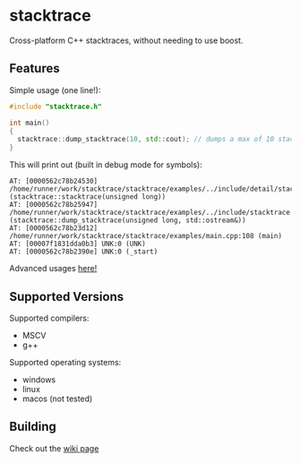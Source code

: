 # stacktrace
Cross-platform C++ stacktraces, without needing to use boost.

## Features
Simple usage (one line!):
```cpp
#include "stacktrace.h"

int main()
{
  stacktrace::dump_stacktrace(10, std::cout); // dumps a max of 10 stack frames, then prints it to cout
}
```
This will print out (built in debug mode for symbols):
```
AT: [0000562c78b24530] /home/runner/work/stacktrace/stacktrace/examples/../include/detail/stacktrace_execinfo_impl.h:11 (stacktrace::stacktrace(unsigned long))
AT: [0000562c78b25947] /home/runner/work/stacktrace/stacktrace/examples/../include/stacktrace.h:61 (stacktrace::dump_stacktrace(unsigned long, std::ostream&))
AT: [0000562c78b23d12] /home/runner/work/stacktrace/stacktrace/examples/main.cpp:108 (main)
AT: [00007f1831dda0b3] UNK:0 (UNK)
AT: [0000562c78b2390e] UNK:0 (_start)
```
Advanced usages [here!](https://github.com/FloweyTheFlower420/stacktrace/wiki/Advanced-Usage)
## Supported Versions
Supported compilers:
- MSCV
- g++  

Supported operating systems:
- windows
- linux
- macos (not tested)
## Building
Check out the [wiki page](https://github.com/FloweyTheFlower420/stacktrace/wiki/Building)
